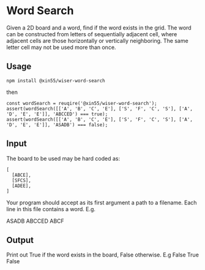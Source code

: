 # Word Search
Given a 2D board and a word, find if the word exists in the grid. The word can be constructed from letters of sequentially adjacent cell, where adjacent cells are those horizontally or vertically neighboring. The same letter cell may not be used more than once.

## Usage
    npm install @xin55/wiser-word-search
then

    const wordSearch = reuqire('@xin55/wiser-word-search');
    assert(wordSearch([['A', 'B', 'C', 'E'], ['S', 'F', 'C', 'S'], ['A', 'D', 'E', 'E']], 'ABCCED') === true);
    assert(wordSearch([['A', 'B', 'C', 'E'], ['S', 'F', 'C', 'S'], ['A', 'D', 'E', 'E']], 'ASADB') === false);

## Input
The board to be used may be hard coded as:

    [
      [ABCE],
      [SFCS],
      [ADEE],
    ]

Your program should accept as its first argument a path to a filename. Each line in this file contains a word. E.g.

ASADB
ABCCED
ABCF

## Output
Print out True if the word exists in the board, False otherwise. E.g
False
True
False

